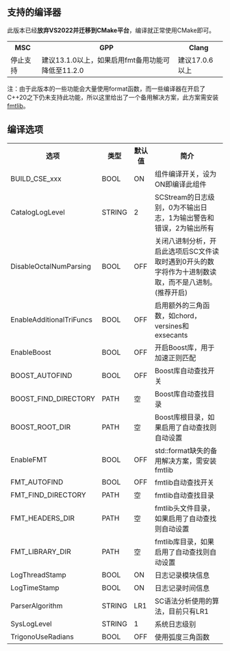 <h2>支持的编译器</h2>
<p>此版本已经<b>放弃VS2022并迁移到CMake平台</b>，编译就正常使用CMake即可。</p>
<table>
    <tr><th>MSC</th><th>GPP</th><th>Clang</th></tr>
    <tr><td>停止支持</td><td>建议13.1.0以上，如果启用fmt备用功能可降低至11.2.0</td><td>建议17.0.6以上</td></tr>
</table>
<p>注：由于此版本的一些功能会大量使用format函数，而一些编译器在开启了C++20之下仍未支持此功能，所以这里给出了一个备用解决方案，此方案需安装<a href="https://github.com/fmtlib/fmt">fmtlib</a>。</p>

<h2>编译选项</h2>
<table>
    <tr><th>选项</th><th>类型</th><th>默认值</th><th>简介</th></tr>
    <tr><td>BUILD_CSE_xxx</td><td>BOOL</td><td>ON</td><td>组件编译开关，设为ON即编译此组件</td></tr>
    <tr><td>CatalogLogLevel</td><td>STRING</td><td>2</td><td>SCStream的日志级别，0为不输出日志，1为输出警告和错误，2为输出所有</td></tr>
    <!--tr><td>CsvLogLevel</td><td>STRING</td><td>1</td><td>CSV的日志级别(当前未启用)</td></tr-->
    <!--tr><td>CsvPatchWarning</td><td>BOOL</td><td>ON</td><td>(当前未启用)</td></tr-->
    <tr><td>DisableOctalNumParsing</td><td>BOOL</td><td>OFF</td><td>关闭八进制分析，开启此选项后SC文件读取时遇到0开头的数字将作为十进制数读取，而不是八进制。(推荐开启)</td></tr>
    <tr><td>EnableAdditionalTriFuncs</td><td>BOOL</td><td>OFF</td><td>启用额外的三角函数，如chord，versines和exsecants</td></tr>
    <tr><td>EnableBoost</td><td>BOOL</td><td>OFF</td><td>开启Boost库，用于加速正则匹配</td></tr>
    <tr><td>BOOST_AUTOFIND</td><td>BOOL</td><td>OFF</td><td>Boost库自动查找开关</td></tr>
    <tr><td>BOOST_FIND_DIRECTORY</td><td>PATH</td><td>空</td><td>Boost库自动查找目录</td></tr>
    <tr><td>BOOST_ROOT_DIR</td><td>PATH</td><td>空</td><td>Boost库根目录，如果启用了自动查找则自动设置</td></tr>
    <tr><td>EnableFMT</td><td>BOOL</td><td>OFF</td><td>std::format缺失的备用解决方案，需安装fmtlib</td></tr>
    <tr><td>FMT_AUTOFIND</td><td>BOOL</td><td>OFF</td><td>fmtlib自动查找开关</td></tr>
    <tr><td>FMT_FIND_DIRECTORY</td><td>PATH</td><td>空</td><td>fmtlib自动查找目录</td></tr>
    <tr><td>FMT_HEADERS_DIR</td><td>PATH</td><td>空</td><td>fmtlib头文件目录，如果启用了自动查找则自动设置</td></tr>
    <tr><td>FMT_LIBRARY_DIR</td><td>PATH</td><td>空</td><td>fmtlib库目录，如果启用了自动查找则自动设置</td></tr>
    <tr><td>LogThreadStamp</td><td>BOOL</td><td>ON</td><td>日志记录模块信息</td></tr>
    <tr><td>LogTimeStamp</td><td>BOOL</td><td>ON</td><td>日志记录时间信息</td></tr>
    <tr><td>ParserAlgorithm</td><td>STRING</td><td>LR1</td><td>SC语法分析使用的算法，目前只有LR1</td></tr>
    <tr><td>SysLogLevel</td><td>STRING</td><td>1</td><td>系统日志级别</td></tr>
    <tr><td>TrigonoUseRadians</td><td>BOOL</td><td>OFF</td><td>使用弧度三角函数</td></tr>
</table>